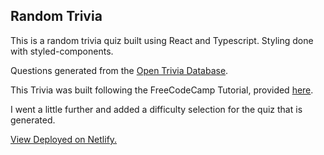 ## Random Trivia
This is a random trivia quiz built using React and Typescript. Styling done with styled-components.

Questions generated from the [Open Trivia Database](https://opentdb.com/).

This Trivia was built following the FreeCodeCamp Tutorial, provided [here](https://www.youtube.com/watch?v=F2JCjVSZlG0&ab_channel=freeCodeCamp.org).

I went a little further and added a difficulty selection for the quiz that is generated.

[View Deployed on Netlify.](https://tender-heyrovsky-8882c6.netlify.app/)